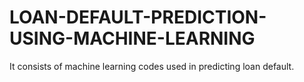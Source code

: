 # LOAN-DEFAULT-PREDICTION-USING-MACHINE-LEARNING
It consists of machine learning codes used in predicting loan default.
